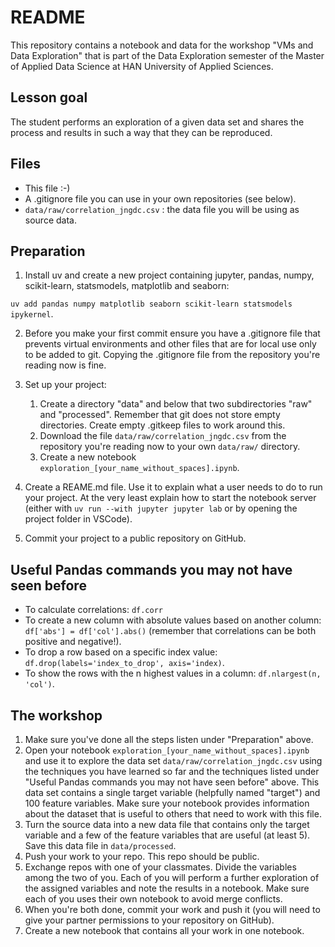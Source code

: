 # README

This repository contains a notebook and data for the workshop "VMs and Data Exploration" that is part of the Data Exploration semester of the Master of Applied Data Science at HAN University of Applied Sciences.

## Lesson goal

The student performs an exploration of a given data set and shares the process and results in such a way that they can be reproduced.

## Files

- This file :-)
- A .gitignore file you can use in your own repositories (see below).
- `data/raw/correlation_jngdc.csv` : the data file you will be using as source data.

## Preparation

1. Install uv and create a new project containing jupyter, pandas, numpy, scikit-learn, statsmodels, matplotlib and seaborn:

`uv add pandas numpy matplotlib seaborn scikit-learn statsmodels ipykernel`. 

2. Before you make your first commit ensure you have a .gitignore file that prevents virtual environments and other files that are for local use only to be added to git. Copying the .gitignore file from the repository you're reading now is fine.

3. Set up your project:
   1. Create a directory "data" and below that two subdirectories "raw" and "processed". Remember that git does not store empty directories. Create empty .gitkeep files to work around this.
   2. Download the file `data/raw/correlation_jngdc.csv` from the repository you're reading now to your own `data/raw/` directory.
   3. Create a new notebook `exploration_[your_name_without_spaces].ipynb`.
4. Create a REAME.md file. Use it to explain what a user needs to do to run your project. At the very least explain how to start the notebook server (either with `uv run --with jupyter jupyter lab` or by opening the project folder in VSCode).
5. Commit your project to a public repository on GitHub.

## Useful Pandas commands you may not have seen before

- To calculate correlations: `df.corr`
- To create a new column with absolute values based on another column: `df['abs'] = df['col'].abs()` (remember that correlations can be both positive and negative!).
- To drop a row based on a specific index value: `df.drop(labels='index_to_drop', axis='index)`.
- To show the rows with the n highest values in a column: `df.nlargest(n, 'col')`.

## The workshop

1. Make sure you've done all the steps listen under "Preparation" above.
2. Open your notebook `exploration_[your_name_without_spaces].ipynb` and use it to explore the data set `data/raw/correlation_jngdc.csv` using the techniques you have learned so far and the techniques listed under "Useful Pandas commands you may not have seen before" above. This data set contains a single target variable (helpfully named "target") and 100 feature variables. Make sure your notebook provides information about the dataset that is useful to others that need to work with this file. 
3. Turn the source data into a new data file that contains only the target variable and a few of the feature variables that are useful (at least 5). Save this data file in `data/processed`.
4. Push your work to your repo. This repo should be public. 
5. Exchange repos with one of your classmates. Divide the variables among the two of you. Each of you will perform a further exploration of the assigned variables and note the results in a notebook. Make sure each of you uses their own notebook to avoid merge conflicts.
6. When you're both done, commit your work and push it (you will need to give your partner permissions to your repository on GitHub).
7. Create a new notebook that contains all your work in one notebook.

